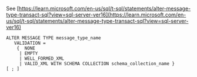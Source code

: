 See [https://learn.microsoft.com/en-us/sql/t-sql/statements/alter-message-type-transact-sql?view=sql-server-ver16](https://learn.microsoft.com/en-us/sql/t-sql/statements/alter-message-type-transact-sql?view=sql-server-ver16)
```
ALTER MESSAGE TYPE message_type_name  
   VALIDATION =  
    {  NONE   
     | EMPTY   
     | WELL_FORMED_XML   
     | VALID_XML WITH SCHEMA COLLECTION schema_collection_name }  
[ ; ]
```
